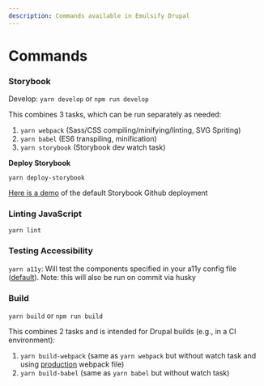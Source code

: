 ```yaml
---
description: Commands available in Emulsify Drupal
---
```


# Commands

### Storybook

Develop: `yarn develop` or `npm run develop`

This combines 3 tasks, which can be run separately as needed:

1. `yarn webpack` \(Sass/CSS compiling/minifying/linting, SVG Spriting\)
2. `yarn babel` \(ES6 transpiling, minification\)
3. `yarn storybook` \(Storybook dev watch task\)

**Deploy Storybook**

`yarn deploy-storybook`

[Here is a demo](https://storybook.emulsify.info/) of the default Storybook Github deployment

### Linting JavaScript

`yarn lint`

### Testing Accessibility

`yarn a11y`: Will test the components specified in your a11y config file \([default](https://github.com/emulsify-ds/emulsify-drupal/blob/2.x/a11y.config.js#L17)\). Note: this will also be run on commit via husky

### Build

`yarn build` or `npm run build`

This combines 2 tasks and is intended for Drupal builds \(e.g., in a CI environment\):

1. `yarn build-webpack` \(same as `yarn webpack`  but without watch task and using [production](../details/webpack-and-build.md#project) webpack file\)
2. `yarn build-babel` \(same as `yarn babel` but without watch task\)

